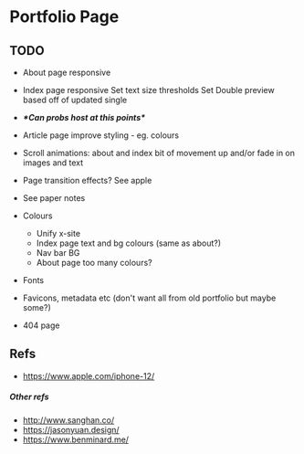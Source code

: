 
# Portfolio Page

## TODO

* About page responsive
* Index page responsive 
    Set text size thresholds
    Set Double preview based off of updated single

* *__\*Can probs host at this points\*__*

* Article page improve styling - eg. colours
* Scroll animations: about and index bit of movement up and/or fade in on images and text
* Page transition effects? See apple
* See paper notes  
* Colours
    * Unify x-site
    * Index page text and bg colours (same as about?)
    * Nav bar BG
    * About page too many colours?
* Fonts
* Favicons, metadata etc (don't want all from old portfolio but maybe some?)
* 404 page

## Refs

* https://www.apple.com/iphone-12/

##### Other refs

* http://www.sanghan.co/
* https://jasonyuan.design/
* https://www.benminard.me/
